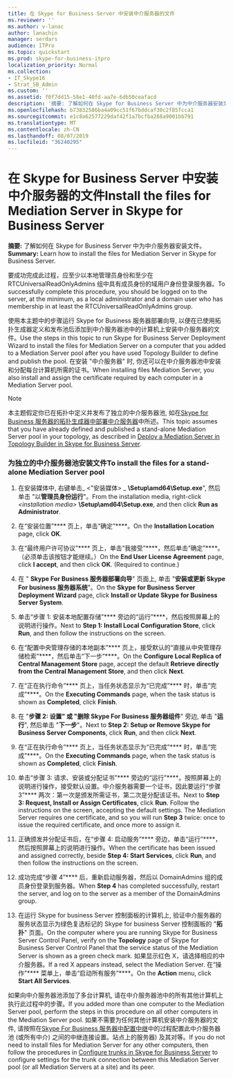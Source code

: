 ```yaml
---
title: 在 Skype for Business Server 中安装中介服务器的文件
ms.reviewer: ''
ms.author: v-lanac
author: lanachin
manager: serdars
audience: ITPro
ms.topic: quickstart
ms.prod: skype-for-business-itpro
localization_priority: Normal
ms.collection:
- IT_Skype16
- Strat_SB_Admin
ms.custom: ''
ms.assetid: f0f7dd15-58e1-40fd-aa7e-6db50ceafacd
description: '摘要: 了解如何在 Skype for Business Server 中为中介服务器安装文件。'
ms.openlocfilehash: b73832586ba4a09cc51f67bddcaf30c2f85fcca1
ms.sourcegitcommit: e1c8a62577229daf42f1a7bcfba268a9001bb791
ms.translationtype: MT
ms.contentlocale: zh-CN
ms.lasthandoff: 08/07/2019
ms.locfileid: "36240295"
---
```

# <a name="install-the-files-for-mediation-server-in-skype-for-business-server"></a><span data-ttu-id="c66d5-103">在 Skype for Business Server 中安装中介服务器的文件</span><span class="sxs-lookup"><span data-stu-id="c66d5-103">Install the files for Mediation Server in Skype for Business Server</span></span>
 
<span data-ttu-id="c66d5-104">**摘要:** 了解如何在 Skype for Business Server 中为中介服务器安装文件。</span><span class="sxs-lookup"><span data-stu-id="c66d5-104">**Summary:** Learn how to install the files for Mediation Server in Skype for Business Server.</span></span>
  
<span data-ttu-id="c66d5-105">要成功完成此过程，应至少以本地管理员身份和至少在 RTCUniversalReadOnlyAdmins 组中具有成员身份的域用户身份登录服务器。</span><span class="sxs-lookup"><span data-stu-id="c66d5-105">To successfully complete this procedure, you should be logged on to the server, at the minimum, as a local administrator and a domain user who has membership in at least the RTCUniversalReadOnlyAdmins group.</span></span>
  
<span data-ttu-id="c66d5-106">使用本主题中的步骤运行 Skype for Business 服务器部署向导, 以便在已使用拓扑生成器定义和发布池后添加到中介服务器池中的计算机上安装中介服务器的文件。</span><span class="sxs-lookup"><span data-stu-id="c66d5-106">Use the steps in this topic to run Skype for Business Server Deployment Wizard to install the files for Mediation Server on a computer that you added to a Mediation Server pool after you have used Topology Builder to define and publish the pool.</span></span> <span data-ttu-id="c66d5-107">在安装 "中介服务器" 时, 你还可以在中介服务器池中安装和分配每台计算机所需的证书。</span><span class="sxs-lookup"><span data-stu-id="c66d5-107">When installing files Mediation Server, you also install and assign the certificate required by each computer in a Mediation Server pool.</span></span> 
  
> [!NOTE]
> <span data-ttu-id="c66d5-108">本主题假定你已在拓扑中定义并发布了独立的中介服务器池, 如在[Skype for Business 服务器的拓扑生成器中部署中介服务器](deploy-a-mediation-server.md)中所述。</span><span class="sxs-lookup"><span data-stu-id="c66d5-108">This topic assumes that you have already defined and published a stand-alone Mediation Server pool in your topology, as described in [Deploy a Mediation Server in Topology Builder in Skype for Business Server](deploy-a-mediation-server.md).</span></span> 
  
### <a name="to-install-the-files-for-a-stand-alone-mediation-server-pool"></a><span data-ttu-id="c66d5-109">为独立的中介服务器池安装文件</span><span class="sxs-lookup"><span data-stu-id="c66d5-109">To install the files for a stand-alone Mediation Server pool</span></span>

1. <span data-ttu-id="c66d5-110">在安装媒体中, 右键单击_ \<"安装媒体\> _ **\Setup\amd64\Setup.exe**", 然后单击 "以**管理员身份运行**"。</span><span class="sxs-lookup"><span data-stu-id="c66d5-110">From the installation media, right-click  _\<installation media\>_ **\Setup\amd64\Setup.exe**, and then click **Run as Administrator**.</span></span>
    
2. <span data-ttu-id="c66d5-111">在“安装位置”\*\*\*\* 页上，单击“确定”\*\*\*\*。</span><span class="sxs-lookup"><span data-stu-id="c66d5-111">On the **Installation Location** page, click **OK**.</span></span>
    
3. <span data-ttu-id="c66d5-p102">在“最终用户许可协议”\*\*\*\* 页上，单击“我接受”\*\*\*\*，然后单击“确定”\*\*\*\*。（必须单击该按钮才能继续。）</span><span class="sxs-lookup"><span data-stu-id="c66d5-p102">On the **End User License Agreement** page, click **I accept**, and then click **OK**. (Required to continue.)</span></span>
    
4. <span data-ttu-id="c66d5-114">在 " **Skype For Business 服务器部署向导**" 页面上, 单击 "**安装或更新 Skype For business 服务器系统**"。</span><span class="sxs-lookup"><span data-stu-id="c66d5-114">On the **Skype for Business Server Deployment Wizard** page, click **Install or Update Skype for Business Server System**.</span></span>
    
5. <span data-ttu-id="c66d5-115">单击“步骤 1: 安装本地配置存储”\*\*\*\* 旁边的“运行”\*\*\*\*，然后按照屏幕上的说明进行操作。</span><span class="sxs-lookup"><span data-stu-id="c66d5-115">Next to **Step 1: Install Local Configuration Store**, click **Run**, and then follow the instructions on the screen.</span></span>
    
6. <span data-ttu-id="c66d5-116">在“配置中央管理存储的本地副本”\*\*\*\* 页上，接受默认的“直接从中央管理存储检索”\*\*\*\*，然后单击“下一步”\*\*\*\*。</span><span class="sxs-lookup"><span data-stu-id="c66d5-116">On the **Configure Local Replica of Central Management Store** page, accept the default **Retrieve directly from the Central Management Store**, and then click **Next**.</span></span>
    
7. <span data-ttu-id="c66d5-117">在“正在执行命令”\*\*\*\* 页上，当任务状态显示为“已完成”\*\*\*\* 时，单击“完成”\*\*\*\*。</span><span class="sxs-lookup"><span data-stu-id="c66d5-117">On the **Executing Commands** page, when the task status is shown as **Completed**, click **Finish**.</span></span>
    
8. <span data-ttu-id="c66d5-118">在 "**步骤 2: 设置" 或 "删除 Skype For Business 服务器组件**" 旁边, 单击 "**运行**", 然后单击 "**下一步**"。</span><span class="sxs-lookup"><span data-stu-id="c66d5-118">Next to **Step 2: Setup or Remove Skype for Business Server Components**, click **Run**, and then click **Next**.</span></span>
    
9. <span data-ttu-id="c66d5-119">在“正在执行命令”\*\*\*\* 页上，当任务状态显示为“已完成”\*\*\*\* 时，单击“完成”\*\*\*\*。</span><span class="sxs-lookup"><span data-stu-id="c66d5-119">On the **Executing Commands** page, when the task status is shown as **Completed**, click **Finish**.</span></span>
    
10. <span data-ttu-id="c66d5-p103">单击“步骤 3: 请求、安装或分配证书”\*\*\*\* 旁边的“运行”\*\*\*\*。按照屏幕上的说明进行操作，接受默认设置。中介服务器需要一个证书，因此要运行“步骤 3”\*\*\*\* 两次：第一次是颁发所需证书，第二次是分配该证书。</span><span class="sxs-lookup"><span data-stu-id="c66d5-p103">Next to **Step 3: Request, Install or Assign Certificates**, click **Run**. Follow the instructions on the screen, accepting the default settings. The Mediation Server requires one certificate, and so you will run **Step 3** twice: once to issue the required certificate, and once more to assign it.</span></span>
    
11. <span data-ttu-id="c66d5-123">正确颁发并分配证书后，在“步骤 4: 启动服务”\*\*\*\* 旁边，单击“运行”\*\*\*\*，然后按照屏幕上的说明进行操作。</span><span class="sxs-lookup"><span data-stu-id="c66d5-123">When the certificate has been issued and assigned correctly, beside **Step 4: Start Services**, click **Run**, and then follow the instructions on the screen.</span></span>
    
12. <span data-ttu-id="c66d5-124">成功完成“步骤 4”\*\*\*\* 后，重新启动服务器，然后以 DomainAdmins 组的成员身份登录到服务器。</span><span class="sxs-lookup"><span data-stu-id="c66d5-124">When **Step 4** has completed successfully, restart the server, and log on to the server as a member of the DomainAdmins group.</span></span>
    
13. <span data-ttu-id="c66d5-125">在运行 Skype for business Server 控制面板的计算机上, 验证中介服务器的服务状态显示为绿色复选标记的 Skype for business Server 控制面板的 "**拓扑**" 页面。</span><span class="sxs-lookup"><span data-stu-id="c66d5-125">On the computer where you are running Skype for Business Server Control Panel, verify on the **Topology** page of Skype for Business Server Control Panel that the service status of the Mediation Server is shown as a green check mark.</span></span> <span data-ttu-id="c66d5-126">如果显示红色 X，请选择相应的中介服务器。</span><span class="sxs-lookup"><span data-stu-id="c66d5-126">If a red X appears instead, select the Mediation Server.</span></span> <span data-ttu-id="c66d5-127">在“操作”\*\*\*\* 菜单上，单击“启动所有服务”\*\*\*\*。</span><span class="sxs-lookup"><span data-stu-id="c66d5-127">On the **Action** menu, click **Start All Services**.</span></span> 
    
<span data-ttu-id="c66d5-128">如果向中介服务器池添加了多台计算机, 请在中介服务器池中的所有其他计算机上执行此过程中的步骤。</span><span class="sxs-lookup"><span data-stu-id="c66d5-128">If you added more than one computer to the Mediation Server pool, perform the steps in this procedure on all other computers in the Mediation Server pool.</span></span> <span data-ttu-id="c66d5-129">如果不需要为任何其他计算机安装中介服务器的文件, 请按照在[Skype For Business 服务器中配置中继](configure-trunks.md)中的过程配置此中介服务器池 (或所有中介) 之间的中继连接设置。站点上的服务器) 及其对等。</span><span class="sxs-lookup"><span data-stu-id="c66d5-129">If you do not need to install files for Mediation Server for any other computers, then follow the procedures in [Configure trunks in Skype for Business Server](configure-trunks.md) to configure settings for the trunk connection between this Mediation Server pool (or all Mediation Servers at a site) and its peer.</span></span>

